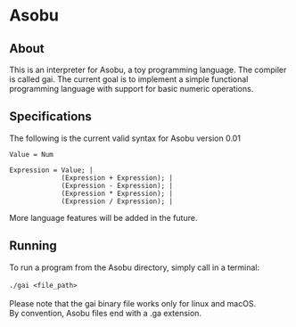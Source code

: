 # Asobu

## About
This is an interpreter for Asobu, a toy programming language. The compiler is called gai. The current goal 
is to implement a simple functional programming language with support for basic numeric operations. 

## Specifications
The following is the current valid syntax for Asobu version 0.01 
```
Value = Num 
  
Expression = Value; |
             (Expression + Expression); |
             (Expression - Expression); |
             (Expression * Expression); |
             (Expression / Expression); |
```
More language features will be added in the future. 

## Running
To run a program from the Asobu directory, simply call in a terminal: \
\
`./gai <file_path>` \
\
Please note that the gai binary file works only for linux and macOS. \
By convention, Asobu files end with a .ga extension.
